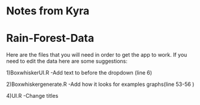 
# Notes from Kyra


# Rain-Forest-Data

Here are the files that you will need in order to get the app to work.
 If you need to edit the data here are some suggestions:
	
  1)BoxwhiskerUI.R
   -Add text to before the dropdown (line 6)
   
   
   2)Boxwhiskergenerate.R
    -Add how it looks for examples graphs(line 53-56 )
      
      
   4)UI.R
     -Change titles 
   
   
   
    
